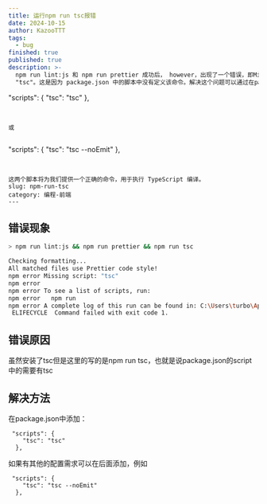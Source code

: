 ```yaml
---
title: 运行npm run tsc报错
date: 2024-10-15
author: KazooTTT
tags:
  - bug
finished: true
published: true
description: >-
  npm run lint:js 和 npm run prettier 成功后， however，出现了一个错误，即Missing script
  "tsc"。这是因为 package.json 中的脚本中没有定义该命令。解决这个问题可以通过在package.json中添加如下内容来实现：


  ```

  "scripts": {
      "tsc": "tsc"
    },
  ```


  或


  ```

  "scripts": {
      "tsc": "tsc --noEmit"
    },
  ```


  这两个脚本将为我们提供一个正确的命令，用于执行 TypeScript 编译。
slug: npm-run-tsc
category: 编程-前端
---
```


## 错误现象

``` bash
> npm run lint:js && npm run prettier && npm run tsc

Checking formatting...
All matched files use Prettier code style!
npm error Missing script: "tsc"
npm error
npm error To see a list of scripts, run:
npm error   npm run
npm error A complete log of this run can be found in: C:\Users\turbo\AppData\Local\npm-cache\_logs\2024-10-12T06_30_22_873Z-debug-0.log
 ELIFECYCLE  Command failed with exit code 1.
```

## 错误原因

虽然安装了tsc但是这里的写的是npm run tsc，也就是说package.json的script中的需要有tsc

## 解决方法

在package.json中添加：

```
 "scripts": {
    "tsc": "tsc"
  },
```

如果有其他的配置需求可以在后面添加，例如

```
 "scripts": {
    "tsc": "tsc --noEmit"
  },
```
